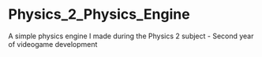 # Physics_2_Physics_Engine
A simple physics engine I made during the Physics 2 subject - Second year of videogame development
